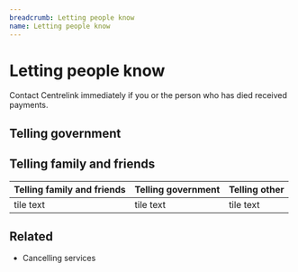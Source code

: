 ```yaml
---
breadcrumb: Letting people know
name: Letting people know
---
```


Letting people know
===========================

Contact Centrelink immediately if you or the person who has died received payments.


## Telling government

## Telling family and friends


|Telling family and friends | Telling government| Telling other|
|---|---|---|
|tile text|tile text|tile text|

## Related
* Cancelling services
